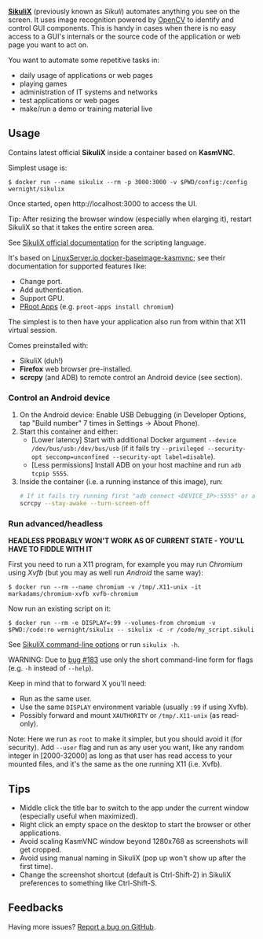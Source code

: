 **[SikuliX](http://www.sikulix.com/)** (previously known as *Sikuli*) automates anything you see on the screen. It uses image recognition powered by [OpenCV](http://opencv.org/) to identify and control GUI components. This is handy in cases when there is no easy access to a GUI's internals or the source code of the application or web page you want to act on.

You want to automate some repetitive tasks in:

  - daily usage of applications or web pages
  - playing games
  - administration of IT systems and networks
  - test applications or web pages
  - make/run a demo or training material live


## Usage

Contains latest official **SikuliX** inside a container based on **KasmVNC**.

Simplest usage is:

    $ docker run --name sikulix --rm -p 3000:3000 -v $PWD/config:/config wernight/sikulix

Once started, open http://localhost:3000 to access the UI.

Tip: After resizing the browser window (especially when elarging it), restart SikuliX so that it takes the entire screen area.

See [SikuliX official documentation](https://sikulix.github.io/docs) for the scripting language.

It's based on [LinuxServer.io docker-baseimage-kasmvnc](https://github.com/linuxserver/docker-baseimage-kasmvnc);
see their documentation for supported features like:

  - Change port.
  - Add authentication.
  - Support GPU.
  - [PRoot Apps](https://github.com/linuxserver/proot-apps) (e.g. `proot-apps install chromium`)

The simplest is to then have your application also run from within that X11 virtual session.

Comes preinstalled with:

  - SikuliX (duh!)
  - **Firefox** web browser pre-installed.
  - **scrcpy** (and ADB) to remote control an Android device (see section).

### Control an Android device

 1. On the Android device: Enable USB Debugging (in Developer Options, tap "Build number" 7 times in Settings → About Phone).
 1. Start this container and either:
      - [Lower latency] Start with additional Docker argument `--device /dev/bus/usb:/dev/bus/usb` (if it fails try `--privileged --security-opt seccomp=unconfined --security-opt label=disable`).
      - [Less permissions] Install ADB on your host machine and run `adb tcpip 5555`.
 1. Inside the container (i.e. a running instance of this image), run:
    ```bash
    # If it fails try running first "adb connect <DEVICE_IP>:5555" or add "--tcp=<DEVICE_IP>:5555" argument to scrcpy.
    scrcpy --stay-awake --turn-screen-off
    ```

### Run advanced/headless

**HEADLESS PROBABLY WON'T WORK AS OF CURRENT STATE - YOU'LL HAVE TO FIDDLE WITH IT**

First you need to run a X11 program, for example you may run *Chromium* using *Xvfb* (but you may as well run *Android* the same way):

    $ docker run --rm --name chromium -v /tmp/.X11-unix -it markadams/chromium-xvfb xvfb-chromium

Now run an existing script on it:

    $ docker run --rm -e DISPLAY=:99 --volumes-from chromium -v $PWD:/code:ro wernight/sikulix -- sikulix -c -r /code/my_script.sikuli

See [SikuliX command-line options](https://sikulix-2014.readthedocs.org/en/latest/faq/010-command-line.html) or run `sikulix -h`.

WARNING: Due to [bug #183](https://github.com/RaiMan/SikuliX-2014/issues/183) use only the short command-line form for flags (e.g. `-h` instead of `--help`).

Keep in mind that to forward X you'll need:

  * Run as the same user.
  * Use the same `DISPLAY` environment variable (usually `:99` if using Xvfb).
  * Possibly forward and mount `XAUTHORITY` or `/tmp/.X11-unix` (as read-only).

Note: Here we run as `root` to make it simpler, but you should avoid it (for security). Add `--user` flag and run as any user you want, like any random integer in [2000-32000] as long as that user has read access to your mounted files, and it's the same as the one running X11 (i.e. Xvfb).


## Tips

  - Middle click the title bar to switch to the app under the current window (especially useful when maximized).
  - Right click an empty space on the desktop to start the browser or other applications.
  - Avoid scaling KasmVNC window beyond 1280x768 as screenshots will get cropped.
  - Avoid using manual naming in SikuliX (pop up won't show up after the first time).
  - Change the screenshot shortcut (default is Ctrl-Shift-2) in SikuliX preferences to something like Ctrl-Shift-S.


## Feedbacks

Having more issues? [Report a bug on GitHub](https://github.com/wernight/docker-sikulix/issues).

